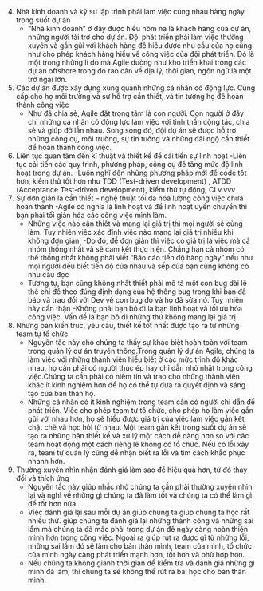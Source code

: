 ﻿
4. Nhà kinh doanh và kỹ sư lập trình phải làm việc cùng nhau hàng ngày trong suốt dự án
	- “Nhà kinh doanh” ở đây được hiểu nôm na là khách hàng của dự án, những người tài trợ cho dự án. Đội phát triển phải làm việc thường xuyên và gần gũi với khách hàng để hiểu được nhu cầu của họ cũng như cho phép khách hàng hiểu về công việc của đội phát triển. Đó là một trong những lí do mà Agile dường như khó triển khai trong các dự án offshore trong đó rào cản về địa lý, thời gian, ngôn ngữ là một trở ngại lớn.
5. Các dự án được xây dựng xung quanh những cá nhân có động lực. Cung cấp cho họ môi trường và sự hỗ trợ cần thiết, và tin tưởng họ để hoàn thành công việc
	- Như đã chia sẻ, Agile đặt trọng tâm là con người. Con người ở đây chỉ những cá nhân có động lực làm việc với tinh thần cộng tác, chia sẻ và giúp đỡ lẫn nhau. Song song đó, đội dự án sẽ được hỗ trợ những công cụ, môi trường, sự tin tưởng và những đãi ngộ cần thiết để hoàn thành công việc.
9. Liên tục quan tâm đến kĩ thuật và thiết kế để cải tiến sự linh hoạt
        -Liên tục cải tiến các quy trình, phương pháp, công cụ để tăng mức độ linh hoạt trong dự án. 
        -Luôn nghĩ đến những phương pháp mới để code tốt hơn, kiểm thử tốt hơn như TDD (Test-driven development) , ATDD (Acceptance Test-driven development), kiểm thử tự động, CI v.vvv
10. Sự đơn giản là cần thiết – nghệ thuật tối đa hóa lượng công việc chưa hoàn thành
	-Agile có nghĩa là linh hoạt và để linh hoạt uyển chuyển thì bạn phải tối giản hóa các công việc mình làm.
	- Những việc nào cần thiết và mang lại giá trị thì mọi người sẽ cùng làm. Tuy nhiên việc xác định việc nào mang lại giá trị nhiều khi không đơn giản.
	-Do đó, để đơn giản thì việc có giá trị là việc mà cả nhóm thống nhất và sẽ cam kết thực hiện. Chẳng hạn cả nhóm có thể thống nhất không phải viết “Báo cáo tiến độ hàng ngày” nếu như mọi người đều biết tiến độ của nhau và sếp của bạn cũng không có nhu cầu đọc
	- Tương tự, bạn cũng không nhất thiết phải mô tả một con bug dài lê thê chỉ để theo đúng định dạng của hệ thống bug trong khi bạn đã báo và trao đổi với Dev về con bug đó và họ đã sửa nó. Tuy nhiên hãy cẩn thận
	-Không phải bạn bỏ đi là bạn linh hoạt và tối ưu hóa công việc. Vấn đề là bạn bỏ đi những thứ không mang lại giá trị.
11. Những bản kiến trúc, yêu cầu, thiết kế tốt nhất được tạo ra từ những team tự tổ chức
	- Nguyên tắc này cho chúng ta thấy sự khác biệt hoàn toàn với team trong quản lý dự án truyền thống.Trong quản lý dự án Agile, chúng ta làm việc với những thành viên hiểu biết ở các mức trình độ khác nhau, họ cần phải có người thúc ép hay chỉ dẫn nhỏ nhặt trong công việc.Chúng ta cần phải có niềm tin và trao cho những thành viên khác ít kinh nghiệm hơn để họ có thể tự đưa ra quyết định và sáng tạo của bản thân họ.
	- Những cá nhân có ít kinh nghiệm trong team cần có người chỉ dẫn để phát triển.
Việc cho phép team tự tổ chức, cho phép họ làm việc gần gũi với nhau hơn, họ sẽ hiểu được giá trị của việc làm việc gắn kết chặt chẽ và học hỏi từ nhau. Một team gắn kết trong suốt dự án sẽ tạo ra những bản thiết kế và xử lý một cách dễ dàng hơn so với các team hoạt động một cách riêng lẻ không có tổ chức. Nếu có lỗi xảy ra, team tự quản lý cũng dễ nhận biết ra lỗi và tìm cách khắc phục nhanh hơn.
12. Thường xuyên nhìn nhận đánh giá làm sao để hiệu quả hơn, từ đó thay đổi và thích ứng
	- Nguyên tắc này giúp nhắc nhở chúng ta cần phải thường xuyên nhìn lại và nghĩ về những gì chúng ta đã làm tốt và chúng ta có thể làm gì để tốt hơn nữa.
	- Việc đánh giá lại sau mỗi dự án giúp chúng ta giúp chúng ta học rất nhiều thứ. giúp chúng ta đánh giá lại những thành công và những sai lầm mà chúng ta đã mắc phải trong dự án để ngày càng hoàn thiện mình hơn trong công việc. Ngoài ra giúp rút ra được gì từ những lỗi, những sai lầm đó sẽ làm cho bản thân mình, team của mình, tổ chức của mình ngày càng phát triển mạnh hơn, tốt hơn và phù hợp hơn.
	- Nếu chúng ta không giành thời gian để kiểm tra và đánh giá những gì mình đã làm, thì chúng ta sẽ không thể rút ra bài học cho bản thân mình.


